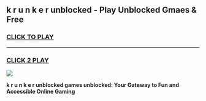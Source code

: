 
## k r u n k e r unblocked - Play Unblocked Gmaes & Free
<h3>
<a href="https://news.freeplayer.one?title=k_r_u_n_k_e_r_unblocked&ref=16F">CLICK TO PLAY</a></h3>
<hr>

<h3>
<a href="https://news.freeplayer.one?title=k_r_u_n_k_e_r_unblocked&ref=16F">CLICK 2 PLAY</a>
  
</h3>

<a href="https://news.freeplayer.one?title=k_r_u_n_k_e_r_unblocked&ref=16F/"><img src="https://clearcache.store/games.png"></a>


**k r u n k e r unblocked games unblocked: Your Gateway to Fun and Accessible Online Gaming**
